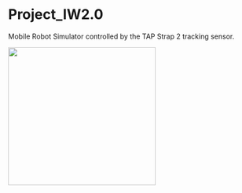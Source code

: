 # Project_IW2.0
Mobile Robot Simulator controlled by the TAP Strap 2 tracking sensor.

<img src="https://user-images.githubusercontent.com/93708709/222206685-4caf4ebe-581c-42bc-b4a3-11263f635356.png" width="300" height="280">
